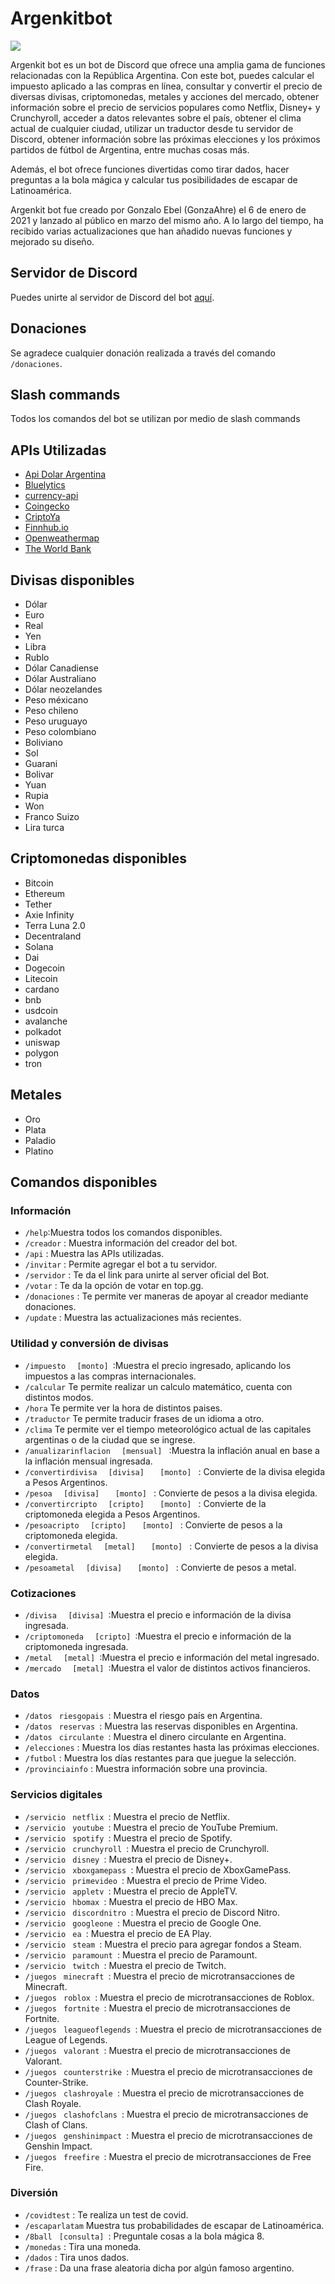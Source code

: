 <h1> Argenkitbot </h1>

<img src="https://preview.redd.it/qq8psbos8uk61.png?width=1299&format=png&auto=webp&s=8ffd4a1ad7e2fe87de789805852483fcd59c5f7f">

<p> Argenkit bot es un bot de Discord que ofrece una amplia gama de funciones relacionadas con la República Argentina. Con este bot, puedes calcular el impuesto aplicado a las compras en línea, consultar y convertir el precio de diversas divisas, criptomonedas, metales y acciones del mercado, obtener información sobre el precio de servicios populares como Netflix, Disney+ y Crunchyroll, acceder a datos relevantes sobre el país, obtener el clima actual de cualquier ciudad, utilizar un traductor desde tu servidor de Discord, obtener información sobre las próximas elecciones y los próximos partidos de fútbol de Argentina, entre muchas cosas más. </p>
<p> Además, el bot ofrece funciones divertidas como tirar dados, hacer preguntas a la bola mágica y calcular tus posibilidades de escapar de Latinoamérica. </p>
<p> Argenkit bot fue creado por Gonzalo Ebel (GonzaAhre) el 6 de enero de 2021 y lanzado al público en marzo del mismo año. A lo largo del tiempo, ha recibido varias actualizaciones que han añadido nuevas funciones y mejorado su diseño. </p>
<h2>Servidor de Discord</h2>
    <p> Puedes unirte al servidor de Discord del bot <a href="https://discord.gg/68jsHeTRYa">aquí</a>. </p>
    <h2>Donaciones</h2>
    <p> Se agradece cualquier donación realizada a través del comando <code>/donaciones</code>. </p>
    
<h2>Slash commands</h2>
    <p> Todos los comandos del bot se utilizan por medio  de slash commands </p>
        
 <h2>APIs Utilizadas</h2>
    <ul>
        <li> <a href="https://github.com/guidospadavecchia/DolarBot-Api">Api Dolar Argentina</a> </li>
        <li> <a href="https://api.bluelytics.com.ar/v2/latest">Bluelytics</a></li>
        <li> <a href="https://cdn.jsdelivr.net/gh/fawazahmed0/currency-api@1/latest/currencies/usd.json">currency-api </a></li>
        <li> <a href="https://www.coingecko.com/es">Coingecko </a></li>
        <li> <a href="https://criptoya.com/api">CriptoYa </a></li>
        <li> <a href="https://finnhub.io/">Finnhub.io </a></li>
        <li> <a href="https://openweathermap.org/">Openweathermap </a></li>
        <li> <a href="https://datahelpdesk.worldbank.org/knowledgebase/topics/125589-developer-information">The World Bank </a></li>
    </ul>
    
<h2>Divisas disponibles</h2>
    <ul>
        <li>Dólar</li>
        <li>Euro</li>
        <li>Real</li>
        <li>Yen</li>
        <li>Libra</li>
        <li>Rublo</li>
        <li>Dólar Canadiense</li>
        <li>Dólar Australiano</li>
        <li>Dólar neozelandes</li>
        <li>Peso méxicano</li>
        <li>Peso chileno</li>
        <li>Peso uruguayo</li>
        <li>Peso colombiano</li>
        <li>Boliviano</li>
        <li>Sol</li>
        <li>Guarani</li>
        <li>Bolivar</li>
        <li>Yuan</li>
        <li>Rupia</li>
        <li>Won</li>
        <li>Franco Suizo</li>
        <li>Lira turca</li>
    </ul>
<h2>Criptomonedas disponibles</h2>
<ul>
        <li>Bitcoin</li>
        <li>Ethereum</li>
        <li>Tether</li>
        <li>Axie Infinity</li>
        <li>Terra Luna 2.0</li>
        <li>Decentraland</li>
        <li>Solana</li>
        <li>Dai</li>
        <li>Dogecoin</li>
        <li>Litecoin</li>
        <li>cardano</li>
        <li>bnb</li>
        <li>usdcoin</li>
        <li>avalanche</li>
        <li>polkadot</li>
        <li>uniswap</li>
        <li>polygon</li>
        <li>tron</li>
</ul>
<h2>Metales</h2>
<ul>
        <li>Oro</li>
        <li>Plata</li>
        <li>Paladio</li>
        <li>Platino</li>
</ul>
<h2>Comandos disponibles</h2>
<h3>Información</h3>
<ul>
        <li><code>/help</code>:Muestra todos los comandos disponibles.
        </li>
        <li><code>/creador</code> : Muestra información del creador del bot.
        </li>
        <li><code>/api</code> : Muestra las APIs utilizadas.
        </li>
        <li><code>/invitar</code> : Permite agregar el bot a tu servidor.
        </li>
        <li><code>/servidor</code> : Te da el link para unirte al server oficial del Bot.
        </li>
        <li><code>/votar</code> : Te da la opción de votar en top.gg.
        </li>
        <li><code>/donaciones</code> : Te permite ver maneras de apoyar al creador mediante donaciones.
        </li>
        <li><code>/update</code> : Muestra las actualizaciones más recientes.
        </li>
    </ul>
<h3>Utilidad y conversión de divisas</h3>
    <ul>
        <li> <code>/impuesto</code> <code>  [monto] </code>:Muestra el precio ingresado, aplicando los impuestos a las compras internacionales.
        </li>
        <li> <code>/calcular</code> Te permite realizar un calculo matemático, cuenta con distintos modos.
        </li>
           <li> <code>/hora</code> Te permite ver la hora de distintos paises.
        </li>
        <li> <code>/traductor</code> Te permite traducir frases de un idioma a otro.
        </li>
        <li> <code>/clima</code> Te permite ver el tiempo meteorológico actual de las capitales argentinas o de la ciudad que se ingrese.
        </li>
        <li> <code>/anualizarinflacion</code> <code>  [mensual] </code> :Muestra la inflación anual en base a la
            inflación mensual ingresada.
        </li>
        <li> <code>/convertirdivisa</code> <code>  [divisa] </code> <code>  [monto] </code> : Convierte de la divisa
            elegida a Pesos Argentinos.
        </li>
        <li> <code>/pesoa</code> <code>  [divisa] </code> <code>  [monto] </code> : Convierte de pesos a la divisa
            elegida.
        </li>
        <li> <code>/convertircripto</code> <code>  [cripto] </code> <code>  [monto] </code> : Convierte de la
            criptomoneda elegida a Pesos Argentinos.
        </li>
        <li> <code>/pesoacripto</code> <code>  [cripto] </code> <code>  [monto] </code> : Convierte de pesos a la
            criptomoneda elegida.
        </li>
        <li> <code>/convertirmetal</code> <code>  [metal] </code> <code>  [monto] </code> : Convierte de pesos a la
            divisa elegida.
        </li>
        <li> <code>/pesoametal</code> <code>  [divisa] </code> <code>  [monto] </code> : Convierte de pesos a metal.
        </li>
    </ul>
<h3>Cotizaciones</h3>
    <ul>
        <li> <code>/divisa</code> <code>  [divisa] </code>:Muestra el precio e información de la divisa ingresada.
        </li>
        <li> <code>/criptomoneda</code> <code>  [cripto] </code>:Muestra el precio e información de la criptomoneda
            ingresada.
        </li>
        <li> <code>/metal</code> <code>  [metal] </code>:Muestra el precio e información del metal ingresado.
        </li>
         <li> <code>/mercado</code> <code>  [metal] </code>:Muestra el valor de distintos activos financieros.
        </li>
    </ul>
    <h3>Datos</h3>
    <ul>
        <li> <code>/datos</code> <code> riesgopais </code>: Muestra el riesgo país en Argentina.
        </li>
        <li> <code>/datos</code> <code> reservas </code>: Muestra las reservas disponibles en Argentina.
        </li>
        <li> <code>/datos</code> <code> circulante </code>: Muestra el dinero circulante en Argentina.
        </li>
        <li> <code>/elecciones</code> : Muestra los días restantes hasta las próximas elecciones.
        </li>
        <li> <code>/futbol</code> : Muestra los días restantes para que juegue la selección.
        </li>
        <li> <code>/provinciainfo</code> : Muestra información sobre una provincia.
        </li>
    </ul>
<h3>Servicios digitales</h3>
    <ul>
        <li> <code>/servicio</code> <code> netflix </code>: Muestra el precio de Netflix.
        </li>
        <li> <code>/servicio</code> <code> youtube </code>: Muestra el precio de YouTube Premium.
        </li>
        <li> <code>/servicio</code> <code> spotify </code>: Muestra el precio de Spotify.
        </li>
        <li> <code>/servicio</code> <code> crunchyroll </code>: Muestra el precio de Crunchyroll.
        </li>
        <li> <code>/servicio</code> <code> disney </code>: Muestra el precio de Disney+.
        </li>
        <li> <code>/servicio</code> <code> xboxgamepass </code>: Muestra el precio de XboxGamePass.
        </li>
        <li> <code>/servicio</code> <code> primevideo </code>: Muestra el precio de Prime Video.
        </li>
        <li> <code>/servicio</code> <code> appletv </code>: Muestra el precio de AppleTV.
        </li>
        <li> <code>/servicio</code> <code> hbomax </code>: Muestra el precio de HBO Max.
        </li>
        <li> <code>/servicio</code> <code> discordnitro </code>: Muestra el precio de Discord Nitro.
        </li>
        <li> <code>/servicio</code> <code> googleone </code>: Muestra el precio de Google One.
        </li>
        <li> <code>/servicio</code> <code> ea </code>: Muestra el precio de EA Play.
        </li>
        <li> <code>/servicio</code> <code> steam </code>: Muestra el precio para agregar fondos a Steam.
        </li>
        <li> <code>/servicio</code> <code> paramount </code>: Muestra el precio de Paramount.
        </li>
        <li> <code>/servicio</code> <code> twitch </code>: Muestra el precio de Twitch.
        </li>
         <li> <code>/juegos</code> <code> minecraft </code>: Muestra el precio de microtransacciones de Minecraft.
        </li>
        <li> <code>/juegos</code> <code> roblox </code>: Muestra el precio de microtransacciones de Roblox.
        </li>
        <li> <code>/juegos</code> <code> fortnite </code>: Muestra el precio de microtransacciones de Fortnite.
        </li>
        <li> <code>/juegos</code> <code> leagueoflegends </code>: Muestra el precio de microtransacciones de League of Legends.
        </li>
        <li> <code>/juegos</code> <code> valorant </code>: Muestra el precio de microtransacciones de Valorant.
        </li>
        <li> <code>/juegos</code> <code> counterstrike </code>: Muestra el precio de microtransacciones de Counter-Strike.
        </li>
        <li> <code>/juegos</code> <code> clashroyale </code>: Muestra el precio de microtransacciones de Clash Royale.
        </li>
        <li> <code>/juegos</code> <code> clashofclans </code>: Muestra el precio de microtransacciones de Clash of Clans.
        </li>
        <li> <code>/juegos</code> <code> genshinimpact </code>: Muestra el precio de microtransacciones de Genshin Impact.
        </li>
        <li> <code>/juegos</code> <code> freefire </code>: Muestra el precio de microtransacciones de Free Fire.
        </li>
    </ul>
    <h3>Diversión</h3>
    <ul>
        <li> <code>/covidtest</code> : Te realiza un test de covid.
        </li>
        <li> <code>/escaparlatam</code> Muestra tus probabilidades de escapar de Latinoamérica.
        </li>
        <li> <code>/8ball</code> <code> [consulta] </code>: Preguntale cosas a la bola mágica 8.
        </li>
        <li> <code>/monedas</code> : Tira una moneda.
        </li>
        <li> <code>/dados</code> : Tira unos dados.
        </li>
      <li> <code>/frase</code> : Da una frase aleatoria dicha por algún  famoso argentino.
        </li>
    
